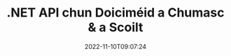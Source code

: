 ---
############################# Static ############################
layout: "product"
date: 2022-11-10T09:07:24
draft: false

product: "Merger"
product_tag: "merger"
platform: ".NET"
platform_tag: "net"

############################# Head ############################
head_title: "C# .NET Document Chumasc API | Chomhcheangail & Scoilt PDF Word Excel EPUB"
head_description: "C # .NET doiciméad a chumasc API chun leathanaigh doiciméad a chur le chéile, a scoilt, a mhalartú nó a bhaint as PDF, Microsoft Word, Excel, cur i láthair, Visio agus formáidí íomhá."

############################# Header ############################
title: ".NET API chun Doiciméid a Chumasc & a Scoilt"
description: "API chun Doiciméid, Sleamhnáin agus Léaráidí a Chomhcheangail, a Scoilt, a Bhabhtáil, a Bhaile Átha Troim nó a Bhaint i bhFeidhmchláir .NET."
button:
    enable: true

############################# SubMenu ############################
submenu:
    enable: true
    
    left:
        img_alt: "GroupDocs.Merger for .NET"
        image: "https://www.groupdocs.cloud/templates/groupdocs/images/product-logos/groupdocs-merger-net.png"
        product: "GroupDocs.Merger"
        platform: ".NET"

    middle:
        button:
            # button loop
            - link: "#overview"
              text: "Forbhreathnú"

            # button loop
            - link: "#features"
              text: "Gnéithe"

            # button loop
            - link: "#support"
              text: "Tacaíocht"

            # button loop
            - link: "https://products.groupdocs.app/merger"
              text: "Taispeántas beo"

            # button loop
            - link: "https://purchase.groupdocs.com/pricing/merger/net"
              text: "Praghsáil"

    right:
        link_download: "https://downloads.groupdocs.com/merger"
        link_learn: "https://docs.groupdocs.com/merger/net/"
        link_buy: "https://purchase.groupdocs.com"

############################# Overview ############################
overview:
    enable: true
    content: |
      Cuidíonn GroupDocs.Merger le haghaidh. GLAN leat feidhmeanna gnó den scoth a fhorbairt go tapa i C#, ASP.NET agus teicneolaíochtaí eile. Ní chuirfidh ach cúpla líne de chód ar chumas d’fheidhmchláir .NET comhcheangal, scoilt, atheagrú, babhtáil, bearradh agus leathanach amháin nó bailiúchán de leathanaigh doiciméad, sleamhnáin, íomhánna nó léaráidí a chur le chéile. Déan na hoibríochtaí seo ar chomhaid shlána trí chosaint pasfhocail a shocrú nó a bhaint as formáidí comhaid aitheanta agus anaithnid.  

      Trí úsáid a bhaint as GroupDocs.Merger le haghaidh .NET, is féidir leat cumasc a dhéanamh; scoilteadh agus oibríochtaí gaolmhara eile ar dhoiciméid aonair chomh maith le baisc doiciméad. Feistigh comhaid de gach formáid mhóréilimh go ríomhchláraithe, mar shampla formáidí comhaid Microsoft Word, Excel, PowerPoint, Visio, OpenDocument, PDF, XPS, TXT, CSV, eBook agus íomhá.
    tabs:
      enable: true
      
      ## TAB ONE ##
      tab_one:
        description: |
          Seo a leanas forbhreathnú ar GroupDocs.Merger le haghaidh .NET:
      
        left:
          enable: true
          icon: "fab fa-html5"
          title: "Oibríochtaí Doiciméad"
          content: |
            * Ordú Leathanach a Athrú
            * Bain nó Scrios Leathanaigh
            * Doiciméad Scoilte nó Briseadh
            * Babhtáil nó Suaith dhá leathanach ar bith
            * Baile Átha Troim leathanaigh singil nó iolracha
            * Cláraigh le doiciméid iolracha
        
        right:
          enable: true
          icon: "fab fa-html5"
          title: "Oibríochtaí Slándála"
          content: |
            * Socrú slándála doiciméad
            * Seiceáil stádas slándála doiciméad
            * Socraigh pasfhocal doiciméid
            * Nuashonraigh pasfhocal doiciméad
            * Bain pasfhocal doiciméad
      
      ## TAB TWO ##
      tab_two:
        description: |
          Tacaíonn GroupDocs.Merger le haghaidh .NET leis na [formáidí comhaid doiciméid](https://docs.groupdocs.com/merger/net/supported-document-formats/):

        left:
          enable: true
          table:
            # table loop
            - title: "Microsoft office"
              content: |
                * **Focal:** DOC, DOCX, DOCM, DOT, DOTX, DOTM, RTF, TXT
                * **Excel:** XLS, XLSX, XLSM, XLSB, XLTM, XLT, XLTM, XLTX, XLAM, SXC, Scarbhileog
                * **PowerPoint:** PPT, PPTX, PPS, PPSX, PPSM, POT, POTM, POTX, PPTM
                * **Nóta amháin:** A hAON

        right:
          enable: true
          table:
            # table loop
            - title: "OpenDocument & Formáidí Eile"
              content: |
                * **Formáidí OpenDocument**: ODT, OTT, ODP, OTP, ODS
                * ** Leagan Amach Seasta**: PDF, XPS
                * **Íomhánna**: BMP, PNG, TIFF
                * **Gréasán**: HTML, MHT, MHTML
                * **Téacs**: TXT, CSV, TSV
                * **LaTeX**: TEX
                * **Ebook**: EPUB

      ## TAB THREE ##
      tab_three:
        description: |
          Tacaíonn GroupDocs.Merger le haghaidh .NET le Córais Oibriúcháin, Creataí & Bainisteoirí Pacáiste a leanas:
        
        left:
          enable: true
          table:
            # table loop
            - icon: "fab fa-windows"
              title: "Córais oibriúcháin"
              content: |
                * Deasc Windows
                * Freastalaí Windows
                * Windows Azure
                * Linux

            # table loop
            - icon: "fas fa-code"
              title: "Creataí Tacaithe"
              content: |
                * .NET Framework 2.0 nó níos airde
                * Creat Mona 1.2 nó níos airde
                * .NET Caighdeánach 2.0
                * .NET Core 2.0

        right:
          enable: true
          table:
            # table loop
            - icon: "fas fa-box"
              title: "Bainisteoir Pacáiste"
              content: |
                * NuGet

            # table loop
            - icon: "fas fa-tools"
              title: "Timpeallachtaí Forbartha"
              content: |
                * Microsoft Visual Studio
                * Xamarin.Android
                * Xamarin.IOS
                *Xamarin.Mac
                * MonoForbairt

############################# Features ############################
features:
    enable: true
    title: "GroupDocs.Merger le haghaidh Gnéithe .NET"

    feature:
      # feature loop
      - icon: "fas fa-copy"
        content: "Comhcheangail & cumasc leathanaigh iolracha, sleamhnáin & léaráidí in aon doiciméad amháin"
       
      # feature loop
      - icon: "fas fa-eye"
        content: "Roinn agus bris doiciméid mhóra ina ilchomhaid níos lú"

      # feature loop
      - icon: "fas fa-bolt"
        content: "Déan leathanaigh, sleamhnáin nó léaráidí a atheagrú, a shuffle agus a atheagrú"
      
      # feature loop
      - icon: "fas fa-file-powerpoint"
        content: "Déan dhá leathanach, sleamhnáin nó léaráidí a mhalartú agus a mhalartú lena chéile laistigh de dhoiciméad"

      # feature loop
      - icon: "fas fa-code"
        content: "Déan an doiciméad a mhaisiú trí leathanaigh, sleamhnáin nó léaráidí ar leith a bhaint"

      # feature loop
      - icon: "fas fa-cloud"
        content: "Bain leathanaigh, sleamhnáin nó léaráidí singil nó cnuasach díobh"

      # feature loop
      - icon: "fas fa-remove-format"
        content: "Stitch le chéile líon mór de na doiciméid i mbaisceanna"

      # feature loop
      - icon: "fas fa-comment-slash"
        content: "Seiceáil go ríomhchláraithe an bhfuil doiciméad daingnithe le pasfhocal"

      # feature loop
      - icon: "fas fa-location-arrow"
        content: "Socraigh, athshocraigh agus bain pasfhocal as formáidí doiciméad aitheanta agus anaithnid"

      # feature loop
      - icon: "fas fa-border-all"
        content: "Faigh liosta de na formáidí comhaid a dtacaítear leo - Formáid Logchomhad Téacs a Scoilt agus a Ghlacadh (ERR)."

      # feature loop
      - icon: "fas fa-wrench"
        content: "Rothlaigh leathanaigh agus athraigh treoshuíomh leathanaigh formáidí aitheanta & anaithnid"

      # feature loop
      - icon: "fas fa-columns"
        content: "Comhcheangail comhaid iolracha de bhformáidí éagsúla le DOC, DOCX & XPS"

      # feature loop
      - icon: "fas fa-file-word"
        content: "Comhaid mhóra téacs a roinnt ar líon na línte"

      # feature loop
      - icon: "fas fa-envelope"
        content: "Faigh léirithe íomhá de leathanaigh doiciméad agus formáidí teaghlaigh léaráide"

      # feature loop
      - icon: "fas fa-print"
        content: "Cláraigh Íomhánna le Dath Cúlra le haghaidh Spás Íomhá Dubh Folamh"

      # feature loop
      - icon: "fas fa-file-archive"
        content: "Cumaisc Cineálacha Éagsúla Doiciméad (DOC, XLS, PPT srl) in Aon Chomhad PDF"

      # feature loop
      - icon: "fas fa-lock"
        content: "Iompórtáil go héasca Réada OLE isteach i Microsoft Word, Excel, Cur i Láthair agus Cineálacha Comhaid OpenDocument"

      # feature loop
      - icon: "fas fa-file-code"
        content: "Cuir Doiciméid Eile leis an Leathanach Léaráide trí OLE Objects"

    more_feature:
      # more_feature_loop
      - title: "Bain Leathanaigh Inmhianaithe ó Dhoiciméid"
        content: |
          Cuidíonn GroupDocs.Merger le haghaidh .NET API leat leathanaigh nach dteastaíonn a scriosadh ó do dhoiciméad.
      
      # more_feature_loop
      - title: "Claochlú a chur i bhfeidhm ar Aschur Rindreáilte"
        content: "Is féidir leat claochluithe éagsúla a dhéanamh ar an doiciméad aschuir rindreáilte ag baint úsáide as GroupDocs.Merger le haghaidh .NET API. Tugann na roghanna claochlaithe seo smacht duit ar an mbealach a chuireann tú an t-aschur rindreáilte i láthair lena thaispeáint. Is iad na claochluithe atá ar fáil ná, rogha rothlú leathanaigh, rogha athordú leathanaigh agus comhartha uisce téacs a chur i bhfeidhm."

      # more_feature_loop
      - title: "Seiceáil Pasfhocal i bhFormáid Doiciméid Anaithnid"
        content: "Cuireann GroupDocs.Merger le haghaidh .NET API ar do chumas pasfhocal doiciméid a sheiceáil nach bhfuil a fhormáid ar eolas."

############################# Support ############################
support:
    enable: true

############################# Solutions ############################
solutions:
    enable: true
    title: "Tairgeann GroupDocs.Merger API cumasc doiciméad do thimpeallachtaí forbartha eile a bhfuil tóir orthu"

    solution:
        # solution loop
        - img_alt: "GroupDocs.Merger le haghaidh Java"
          image: "https://www.groupdocs.cloud/templates/groupdocs/images/product-logos/groupdocs-merger-java.png"
          product: "GroupDocs.Merger"
          platform: "Java"
          link: "/merger/java/"

############################# Back to top ###############################
back_to_top:
  enable: true
---